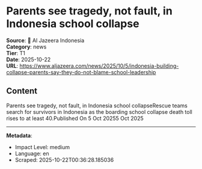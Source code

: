 # Parents see tragedy, not fault, in Indonesia school collapse

**Source**: 📰 Al Jazeera Indonesia  
**Category**: news  
**Tier**: T1  
**Date**: 2025-10-22  
**URL**: https://www.aljazeera.com/news/2025/10/5/indonesia-building-collapse-parents-say-they-do-not-blame-school-leadership

## Content

Parents see tragedy, not fault, in Indonesia school collapseRescue teams search for survivors in Indonesia as the boarding school collapse death toll rises to at least 40.Published On 5 Oct 20255 Oct 2025

---

**Metadata**:
- Impact Level: medium
- Language: en
- Scraped: 2025-10-22T00:36:28.185036
